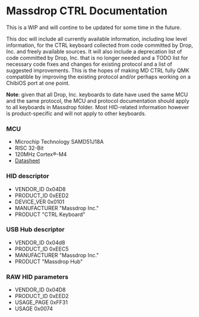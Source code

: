 # Massdrop CTRL Documentation

This is a WIP and will contine to be updated for some time in the future.

This doc will include all currently available information, including low level information, for the CTRL keyboard collected from code committed by Drop, Inc. and freely available sources. It will also include a deprecation list of code committed by Drop, Inc. that is no longer needed and a TODO list for necessary code fixes and changes for existing protocol and a list of suggested improvements. This is the hopes of making MD CTRL fully QMK compatible by improving the existing protocol and/or perhaps working on a ChibiOS port at one point.

**Note**: given that all Drop, Inc. keyboards to date have used the same MCU and the same protocol, the MCU and protocol documentation should apply to all keyboards in Massdrop folder. Most HID-related information however is product-specific and will not apply to other keyboards.

### MCU 

* Microchip Technology SAMD51J18A
* RISC 32-Bit
* 120MHz Cortex®-M4
* [Datasheet](https://www.datasheets360.com/pdf/3214995481162464753)

### HID descriptor

* VENDOR_ID           0x04D8
* PRODUCT_ID          0xEED2
* DEVICE_VER          0x0101
* MANUFACTURER        "Massdrop Inc."
* PRODUCT             "CTRL Keyboard"

### USB Hub descriptor

* VENDOR_ID           0x04d8
* PRODUCT_ID          0xEEC5
* MANUFACTURER        "Massdrop Inc."
* PRODUCT             "Massdrop Hub"

### RAW HID parameters

* VENDOR_ID           0x04D8
* PRODUCT_ID          0xEED2
* USAGE_PAGE          0xFF31
* USAGE               0x0074
